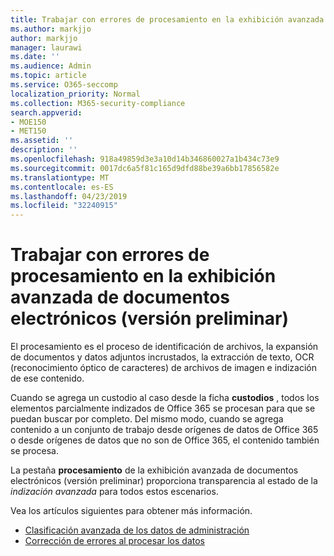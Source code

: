 ```yaml
---
title: Trabajar con errores de procesamiento en la exhibición avanzada de documentos electrónicos (versión preliminar)
ms.author: markjjo
author: markjjo
manager: laurawi
ms.date: ''
ms.audience: Admin
ms.topic: article
ms.service: O365-seccomp
localization_priority: Normal
ms.collection: M365-security-compliance
search.appverid:
- MOE150
- MET150
ms.assetid: ''
description: ''
ms.openlocfilehash: 918a49859d3e3a10d14b346860027a1b434c73e9
ms.sourcegitcommit: 0017dc6a5f81c165d9dfd88be39a6bb17856582e
ms.translationtype: MT
ms.contentlocale: es-ES
ms.lasthandoff: 04/23/2019
ms.locfileid: "32240915"
---
```

# <a name="work-with-processing-errors-in-advanced-ediscovery-preview"></a>Trabajar con errores de procesamiento en la exhibición avanzada de documentos electrónicos (versión preliminar)

El procesamiento es el proceso de identificación de archivos, la expansión de documentos y datos adjuntos incrustados, la extracción de texto, OCR (reconocimiento óptico de caracteres) de archivos de imagen e indización de ese contenido.  

Cuando se agrega un custodio al caso desde la ficha **custodios** , todos los elementos parcialmente indizados de Office 365 se procesan para que se puedan buscar por completo.  Del mismo modo, cuando se agrega contenido a un conjunto de trabajo desde orígenes de datos de Office 365 o desde orígenes de datos que no son de Office 365, el contenido también se procesa.

La pestaña **procesamiento** de la exhibición avanzada de documentos electrónicos (versión preliminar) proporciona transparencia al estado de la *indización avanzada* para todos estos escenarios.

Vea los artículos siguientes para obtener más información.

- [Clasificación avanzada de los datos de administración](indexing-custodian-data.md)
- [Corrección de errores al procesar los datos](error-remediation.md)
